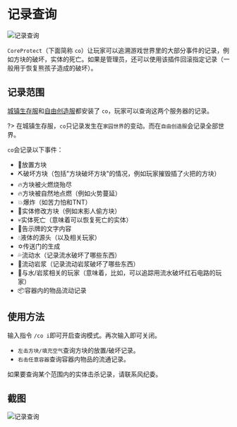# 记录查询

![记录查询](https://mimaru-jp.oss-ap-northeast-1.aliyuncs.com/images/coreprotect2-banner_bukkit.png)

`CoreProtect`（下面简称 `co`）让玩家可以追溯游戏世界里的大部分事件的记录，例如方块的破坏，实体的死亡。如果是管理员，还可以使用该插件回滚指定记录（一般用于恢复熊孩子造成的破坏）。

## 记录范围

[城镇生存服](/mc-servers/survival.md)和[自由创造服](/mc-servers/creative.md)都安装了 `co`，玩家可以查询这两个服务器的记录。

?> 在城镇生存服，`co`只记录发生在`家园世界`的变动。而在`自由创造服`会记录全部世界。

`co`会记录以下事件：

- 🧱放置方块
- ⛏️破坏方块（包括"方块破坏方块"的情况，例如玩家摧毁插了火把的方块）
- 🔥方块被火燃烧殆尽
- 🔥方块被自然地点燃（例如火势蔓延）
- 💥爆炸（如苦力怕和TNT）
- 👹实体修改方块（例如末影人偷方块）
- 💀实体死亡（意味着可以恢复死亡的实体）
- 📖告示牌的文字内容
- 💧液体的源头（以及相关玩家）
- ✡️传送门的生成
- 💦流动水（记录流水破坏了哪些东西）
- 🌋流动岩浆（记录流动岩浆破坏了哪些东西）
- 🙎‍与水/岩浆相关的玩家（意味着，比如，可以追踪用流水破坏红石电路的玩家）
- 📦容器内的物品流动记录

## 使用方法

输入指令 `/co i`即可开启查询模式。再次输入即可关闭。

- `左击方块/填充空气`查询方块的放置/破坏记录。
- `右击任意容器`查询容器内物品的流通记录。

如果要查询某个范围内的实体击杀记录，请联系风纪委。

## 截图

![记录查询](https://mimaru-jp.oss-ap-northeast-1.aliyuncs.com/images/coreprotect-view.png)
